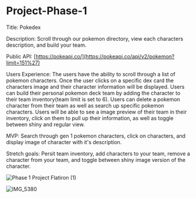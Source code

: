 # Project-Phase-1

Title: Pokedex

Description: Scroll through our pokemon directory, view each characters description, and build your team.

Public API: [https://pokeapi.co/](https://pokeapi.co/api/v2/pokemon?limit=151%27)



Users Experience: The users have the ability to scroll through a list of pokemon characters.
Once the user clicks on a specific dex card the characters image and their character information will be displayed.
Users can build their personal pokemon deck team by adding the character to their team inventory(team limit is set to 6).
Users can delete a pokemon character from their team as well as search up specific pokemon characters. Users will be 
able to see a image preview of their team in their inventory, click on them to pull up their information, as well as toggle 
between shiny and regular view.

MVP: Search through gen 1 pokemon characters, click on characters, and display image of character with it's description.


Stretch goals: Persit team inventory, add characters to your team, remove a character from your team, and toggle between shiny image version of the character.





![Phase 1 Project Flatiron (1)](https://github.com/Idalisvaladez/project-phase-1/assets/139524475/045fbcba-b04d-4ffa-954e-02440ed8ee34)




![IMG_5380](https://github.com/Idalisvaladez/project-phase-1/assets/139524475/0a6b7486-c776-48a6-a4a1-bb2281e8aaae)



